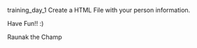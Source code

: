 training_day_1
Create a HTML File with your person information.







Have Fun!! :)

Raunak the Champ

